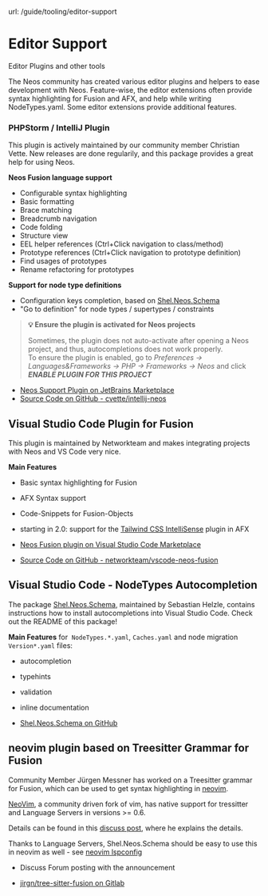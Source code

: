 url: /guide/tooling/editor-support
# Editor Support

Editor Plugins and other tools

The Neos community has created various editor plugins and helpers to ease development with Neos. Feature-wise, the editor extensions often provide syntax highlighting for Fusion and AFX, and help while writing NodeTypes.yaml. Some editor extensions provide additional features.

### PHPStorm / IntelliJ Plugin

This plugin is actively maintained by our community member Christian Vette. New releases are done regularily, and this package provides a great help for using Neos.

**Neos Fusion language support**

*   Configurable syntax highlighting
*   Basic formatting
*   Brace matching
*   Breadcrumb navigation
*   Code folding
*   Structure view
*   EEL helper references (Ctrl+Click navigation to class/method)
*   Prototype references (Ctrl+Click navigation to prototype definition)
*   Find usages of prototypes
*   Rename refactoring for prototypes

**Support for node type definitions**

*   Configuration keys completion, based on [Shel.Neos.Schema](https://github.com/Sebobo/Shel.Neos.Schema)
*   "Go to definition" for node types / supertypes / constraints

> **💡 Ensure the plugin is activated for Neos projects**
> 
> Sometimes, the plugin does not auto-activate after opening a Neos project, and thus, autocompletions does not work properly.  
> To ensure the plugin is enabled, go to _Preferences -> Languages&Frameworks -> PHP -> Frameworks -> Neos_ and click _**ENABLE PLUGIN FOR THIS PROJECT**_

*   [Neos Support Plugin on JetBrains Marketplace](https://plugins.jetbrains.com/plugin/9362-neos-support)
*   [Source Code on GitHub - cvette/intellij-neos](https://github.com/cvette/intellij-neos)

## Visual Studio Code Plugin for Fusion

This plugin is maintained by Networkteam and makes integrating projects with Neos and VS Code very nice.

**Main Features**

*   Basic syntax highlighting for Fusion
*   AFX Syntax support
*   Code-Snippets for Fusion-Objects
*   starting in 2.0: support for the [Tailwind CSS IntelliSense](https://marketplace.visualstudio.com/items?itemName=bradlc.vscode-tailwindcss) plugin in AFX

*   [Neos Fusion plugin on Visual Studio Code Marketplace](https://marketplace.visualstudio.com/items?itemName=networkteam.neos-fusion)
*   [Source Code on GitHub - networkteam/vscode-neos-fusion](https://github.com/networkteam/vscode-neos-fusion)

## Visual Studio Code - NodeTypes Autocompletion

The package [Shel.Neos.Schema](https://github.com/Sebobo/Shel.Neos.Schema), maintained by Sebastian Helzle, contains instructions how to install autocompletions into Visual Studio Code. Check out the README of this package!

**Main Features** for  `NodeTypes.*.yaml`, `Caches.yaml` and node migration `Version*.yaml` files:

*   autocompletion
*   typehints
*   validation
*   inline documentation

*   [Shel.Neos.Schema on GitHub](https://github.com/Sebobo/Shel.Neos.Schema)

## neovim plugin based on Treesitter Grammar for Fusion

Community Member Jürgen Messner has worked on a Treesitter grammar for Fusion, which can be used to get syntax highlighting in [neovim](https://neovim.io/).

[NeoVim](https://neovim.io/), a community driven fork of vim, has native support for tressitter and Language Servers in versions >= 0.6.

Details can be found in this [discuss post](https://discuss.neos.io/t/treesitter-grammar-for-fusion/5773), where he explains the details.

Thanks to Language Servers, Shel.Neos.Schema should be easy to use this in neovim as well - see [neovim lspconfig](https://github.com/neovim/nvim-lspconfig/blob/master/doc/server_configurations.md#yamlls)

*   Discuss Forum posting with the announcement
    
*   [jirgn/tree-sitter-fusion on Gitlab](https://gitlab.com/jirgn/tree-sitter-fusion/)